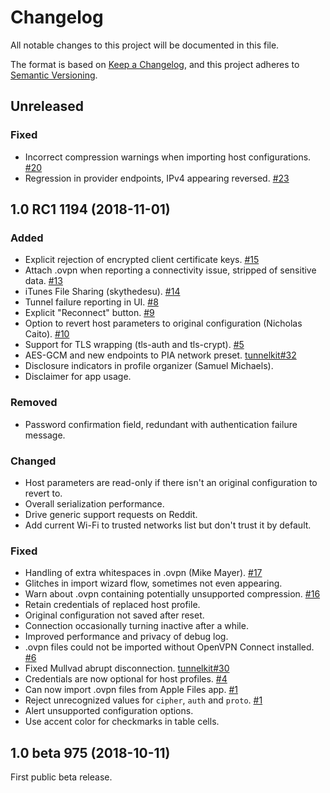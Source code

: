 # Changelog

All notable changes to this project will be documented in this file.

The format is based on [Keep a Changelog](https://keepachangelog.com/en/1.0.0/),
and this project adheres to [Semantic Versioning](https://semver.org/spec/v2.0.0.html).

## Unreleased

### Fixed

- Incorrect compression warnings when importing host configurations. [#20](https://github.com/keeshux/passepartout-ios/pull/20)
- Regression in provider endpoints, IPv4 appearing reversed. [#23](https://github.com/keeshux/passepartout-ios/pull/23)

## 1.0 RC1 1194 (2018-11-01)

### Added

- Explicit rejection of encrypted client certificate keys. [#15](https://github.com/keeshux/passepartout-ios/issues/15)
- Attach .ovpn when reporting a connectivity issue, stripped of sensitive data. [#13](https://github.com/keeshux/passepartout-ios/pull/13)
- iTunes File Sharing (skythedesu). [#14](https://github.com/keeshux/passepartout-ios/pull/14)
- Tunnel failure reporting in UI. [#8](https://github.com/keeshux/passepartout-ios/pull/8)
- Explicit "Reconnect" button. [#9](https://github.com/keeshux/passepartout-ios/pull/9)
- Option to revert host parameters to original configuration (Nicholas Caito). [#10](https://github.com/keeshux/passepartout-ios/pull/10)
- Support for TLS wrapping (tls-auth and tls-crypt). [#5](https://github.com/keeshux/passepartout-ios/pull/5)
- AES-GCM and new endpoints to PIA network preset. [tunnelkit#32](https://github.com/keeshux/tunnelkit/pull/32)
- Disclosure indicators in profile organizer (Samuel Michaels).
- Disclaimer for app usage.

### Removed

- Password confirmation field, redundant with authentication failure message.

### Changed

- Host parameters are read-only if there isn't an original configuration to revert to.
- Overall serialization performance.
- Drive generic support requests on Reddit.
- Add current Wi-Fi to trusted networks list but don't trust it by default.

### Fixed

- Handling of extra whitespaces in .ovpn (Mike Mayer). [#17](https://github.com/keeshux/passepartout-ios/issues/17)
- Glitches in import wizard flow, sometimes not even appearing.
- Warn about .ovpn containing potentially unsupported compression. [#16](https://github.com/keeshux/passepartout-ios/issues/16)
- Retain credentials of replaced host profile.
- Original configuration not saved after reset.
- Connection occasionally turning inactive after a while.
- Improved performance and privacy of debug log.
- .ovpn files could not be imported without OpenVPN Connect installed. [#6](https://github.com/keeshux/passepartout-ios/issues/6)
- Fixed Mullvad abrupt disconnection. [tunnelkit#30](https://github.com/keeshux/tunnelkit/issues/30)
- Credentials are now optional for host profiles. [#4](https://github.com/keeshux/passepartout-ios/pull/4)
- Can now import .ovpn files from Apple Files app. [#1](https://github.com/keeshux/passepartout-ios/pull/1)
- Reject unrecognized values for `cipher`, `auth` and `proto`. [#1](https://github.com/keeshux/passepartout-ios/pull/1)
- Alert unsupported configuration options.
- Use accent color for checkmarks in table cells.

## 1.0 beta 975 (2018-10-11)

First public beta release.

